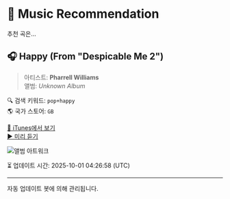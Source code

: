 
# 🎵 Music Recommendation

추천 곡은...

## 🎧 Happy (From "Despicable Me 2")  
> 아티스트: **Pharrell Williams**  
> 앨범: _Unknown Album_  

🔍 검색 키워드: `pop+happy`  
🌎 국가 스토어: `GB`

[🔗 iTunes에서 보기](https://music.apple.com/gb/music-video/happy-from-despicable-me-2/793299815?uo=4)  
[▶️ 미리 듣기](https://video-ssl.itunes.apple.com/itunes-assets/Video115/v4/4a/3d/05/4a3d05ed-c135-e21a-f3ed-2a928637dcdf/mzvf_7937826429000002276.1920w.h264lc.U.p.m4v)

![앨범 아트워크](https://is1-ssl.mzstatic.com/image/thumb/Video20/v4/b5/e5/de/b5e5de20-c631-1eca-cda6-308317932185/dj.nrzjmbii.jpg/100x100bb.jpg)

⏳ 업데이트 시간: 2025-10-01 04:26:58 (UTC)

---
자동 업데이트 봇에 의해 관리됩니다.
